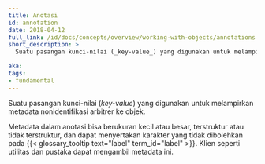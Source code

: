 ```yaml
---
title: Anotasi
id: annotation
date: 2018-04-12
full_link: /id/docs/concepts/overview/working-with-objects/annotations
short_description: >
  Suatu pasangan kunci-nilai (_key-value_) yang digunakan untuk melampirkan metadata nonidentifikasi arbitrer ke objek.

aka:
tags:
- fundamental
---
```

Suatu pasangan kunci-nilai (_key-value_) yang digunakan untuk melampirkan metadata nonidentifikasi arbitrer ke objek.

<!--more-->

Metadata dalam anotasi bisa berukuran kecil atau besar, terstruktur atau tidak terstruktur, dan dapat menyertakan karakter yang tidak dibolehkan pada {{< glossary_tooltip text="label" term_id="label" >}}. Klien seperti utilitas dan pustaka dapat mengambil metadata ini.
